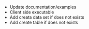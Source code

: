 - Update documentation/examples
- Client side executable
- Add creata data set if does not exists
- Add create table if does not exists
